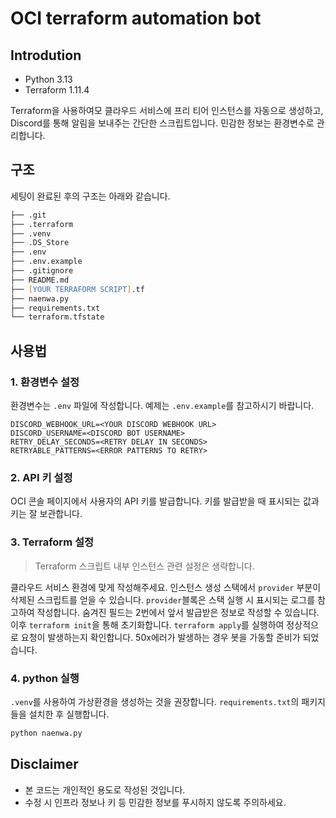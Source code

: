 # OCI terraform automation bot

## Introdution

- Python 3.13
- Terraform 1.11.4

Terraform을 사용하여모 클라우드 서비스에 프리 티어 인스턴스를 자동으로 생성하고, Discord를 통해 알림을 보내주는 간단한 스크립트입니다.
민감한 정보는 환경변수로 관리합니다.

## 구조

세팅이 완료된 후의 구조는 아래와 같습니다.

```zsh
├── .git
├── .terraform
├── .venv
├── .DS_Store
├── .env
├── .env.example
├── .gitignore
├── README.md
├── [YOUR TERRAFORM SCRIPT].tf
├── naenwa.py
├── requirements.txt
└── terraform.tfstate
```

## 사용법

### 1. 환경변수 설정

환경변수는 `.env` 파일에 작성합니다. 예제는 `.env.example`를 참고하시기 바랍니다.

```env
DISCORD_WEBHOOK_URL=<YOUR DISCORD WEBHOOK URL>
DISCORD_USERNAME=<DISCORD BOT USERNAME>
RETRY_DELAY_SECONDS=<RETRY DELAY IN SECONDS>
RETRYABLE_PATTERNS=<ERROR PATTERNS TO RETRY>
```

### 2. API 키 설정

OCI 콘솔 페이지에서 사용자의 API 키를 발급합니다.
키를 발급받을 때 표시되는 값과 키는 잘 보관합니다.

### 3. Terraform 설정

> Terraform 스크립트 내부 인스턴스 관련 설정은 생략합니다.

클라우드 서비스 환경에 맞게 작성해주세요. 인스턴스 생성 스택에서 `provider` 부분이 삭제된 스크립트를 얻을 수 있습니다.
`provider`블록은 스택 실행 시 표시되는 로그를 참고하여 작성합니다. 숨겨진 필드는 2번에서 앞서 발급받은 정보로 작성할 수 있습니다.
이후 `terraform init`을 통해 초기화합니다. `terraform apply`를 실행하여 정상적으로 요청이 발생하는지 확인합니다. 50x에러가 발생하는 경우 봇을 가동할 준비가 되었습니다.

### 4. python 실행

`.venv`를 사용하여 가상환경을 생성하는 것을 권장합니다.
`requirements.txt`의 패키지들을 설치한 후 실행합니다.

```bash
python naenwa.py
```

## Disclaimer

- 본 코드는 개인적인 용도로 작성된 것입니다.
- 수정 시 인프라 정보나 키 등 민감한 정보를 푸시하지 않도록 주의하세요.
